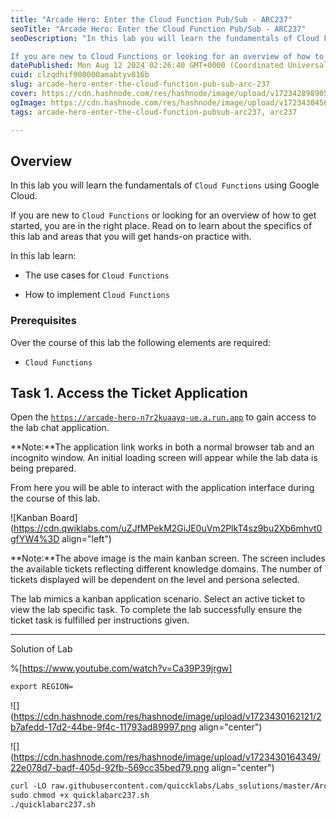 ```yaml
---
title: "Arcade Hero: Enter the Cloud Function Pub/Sub - ARC237"
seoTitle: "Arcade Hero: Enter the Cloud Function Pub/Sub - ARC237"
seoDescription: "In this lab you will learn the fundamentals of Cloud Functions using Google Cloud.

If you are new to Cloud Functions or looking for an overview of how to g"
datePublished: Mon Aug 12 2024 02:26:40 GMT+0000 (Coordinated Universal Time)
cuid: clzqdhif900000amabtyv816b
slug: arcade-hero-enter-the-cloud-function-pub-sub-arc-237
cover: https://cdn.hashnode.com/res/hashnode/image/upload/v1723428989051/0ee0f8b3-5df8-40ab-b30e-d1e7e0b36271.png
ogImage: https://cdn.hashnode.com/res/hashnode/image/upload/v1723430456556/ff0c0db0-08db-4427-873a-0c61032823ae.png
tags: arcade-hero-enter-the-cloud-function-pubsub-arc237, arc237

---
```


## **Overview**

In this lab you will learn the fundamentals of `Cloud Functions` using Google Cloud.

If you are new to `Cloud Functions` or looking for an overview of how to get started, you are in the right place. Read on to learn about the specifics of this lab and areas that you will get hands-on practice with.

In this lab learn:

* The use cases for `Cloud Functions`
    
* How to implement `Cloud Functions`
    

### Prerequisites

Over the course of this lab the following elements are required:

* `Cloud Functions`
    

## **Task 1. Access the Ticket Application**

Open the [`https://arcade-hero-n7r2kuaayq-ue.a.run.app`](https://arcade-hero-n7r2kuaayq-ue.a.run.app) to gain access to the lab chat application.

**Note:**The application link works in both a normal browser tab and an incognito window. An initial loading screen will appear while the lab data is being prepared.

From here you will be able to interact with the application interface during the course of this lab.

![Kanban Board](https://cdn.qwiklabs.com/uZJfMPekM2GiJE0uVm2PlkT4sz9bu2Xb6mhvt0gfYW4%3D align="left")

**Note:**The above image is the main kanban screen. The screen includes the available tickets reflecting different knowledge domains. The number of tickets displayed will be dependent on the level and persona selected.

The lab mimics a kanban application scenario. Select an active ticket to view the lab specific task. To complete the lab successfully ensure the ticket task is fulfilled per instructions given.

---

Solution of Lab

%[https://www.youtube.com/watch?v=Ca39P39jrgw] 

```apache
export REGION=
```

![](https://cdn.hashnode.com/res/hashnode/image/upload/v1723430162121/2b7afedd-17d2-44be-9f4c-11793ad89997.png align="center")

![](https://cdn.hashnode.com/res/hashnode/image/upload/v1723430164349/22e078d7-badf-405d-92fb-569cc35bed79.png align="center")

```apache
curl -LO raw.githubusercontent.com/quiccklabs/Labs_solutions/master/Arcade%20Hero/quicklabarc237.sh
sudo chmod +x quicklabarc237.sh
./quicklabarc237.sh
```